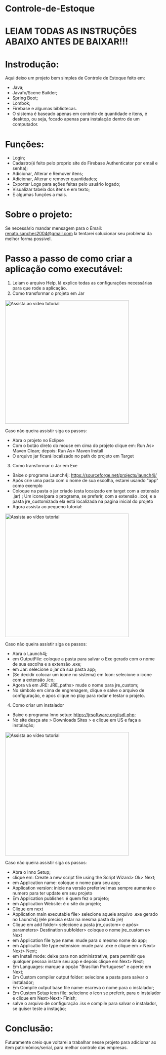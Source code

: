 # Controle-de-Estoque

# LEIAM TODAS AS INSTRUÇÕES ABAIXO ANTES DE BAIXAR!!!

# Instrodução: 
Aqui deixo um projeto bem simples de Controle de Estoque feito em: 
- Java; 
- Javafx/Scene Builder; 
- Spring Boot;
- Lombok;
- Firebase e algumas bibliotecas.
- O sistema é baseado apenas em controle de quantidade e itens, é desktop, ou seja, focado apenas para instalação dentro de um computador.

# Funções: 
- Login;
- Cadastro(é feito pelo proprio site do Firebase Authenticator por email e senha);
- Adicionar, Alterar e Remover itens;
- Adicionar, Alterar e remover quantidades;
- Exportar Logs para ações feitas pelo usuário logado;
- Visualizar tabela dos itens e em texto;
- E algumas funções a mais.


# Sobre o projeto: 
Se necessário mandar mensagem para o Email: renato.sanches2004@gmail.com la tentarei solucionar seu problema da melhor forma possivel.



# Passo a passo de como criar a aplicação como executável:
1. Leiam o arquivo Help, lá explico todas as configurações necessárias para que rode a aplicação.
2. Como transformar o projeto em Jar

<a href="https://www.youtube.com/watch?v=MA6Uqsb4iAk" target="_blank">
    <div style="position: relative; display: inline-block;">
        <img src="https://img.youtube.com/vi/MA6Uqsb4iAk/maxresdefault.jpg" alt="Assista ao vídeo tutorial" width="400" />
    </div>
</a>

Caso não queira assistir siga os passos:
- Abra o projeto no Eclipse
- Com o botão direto do mouse em cima do projeto clique em: Run As> Maven Clean; depois: Run As> Maven Install
- O arquivo jar ficará localizado no path do projeto em Target




3. Como transformar o Jar em Exe
- Baixe o programa Launch4j: https://sourceforge.net/projects/launch4j/
- Após crie uma pasta com o nome de sua escolha, estarei usando "app" como exemplo
- Coloque na pasta o jar criado (esta locaizado em target com a extensão .jar) ;
  Um icone(para o programa, se preferir, com a extensão .ico);
  e a pasta jre_customizada ela está localizada na pagina inicial do projeto
- Agora assista ao pequeno tutorial:


<a href="https://www.youtube.com/watch?v=rPJqmKzaLgw" target="_blank">
    <div style="position: relative; display: inline-block;">
        <img src="https://img.youtube.com/vi/rPJqmKzaLgw/maxresdefault.jpg" alt="Assista ao vídeo tutorial" width="400" />
    </div>
</a>

Caso não queira assistir siga os passos:
- Abra o Launch4j;
- em OutputFile: coloque a pasta para salvar o Exe gerado com o nome de sua escolha e a extensão .exe;
- em Jar: selecione o jar da sua pasta app;
- (Se decidir colocar um icone no sistema) em Icon: selecione o icone com a extensão .ico;
- Agora vá em JRE: JRE_paths> mude o nome para jre_custom;
- No simbolo em cima de engrenagem, clique e salve o arquivo de configuração, e apos clique no play para rodar e testar o projeto.

   
4.  Como criar um instalador
- Baixe o programa Inno setup: https://jrsoftware.org/isdl.php;
- No site desça ate > Downloads Sites > e clique em US e faça a instalação;

<a href="https://www.youtube.com/watch?v=qWyctVAoOBo" target="_blank">
    <div style="position: relative; display: inline-block;">
        <img src="https://img.youtube.com/vi/qWyctVAoOBo/maxresdefault.jpg" alt="Assista ao vídeo tutorial" width="400" />
    </div>
</a>

Caso não queira assistir siga os passos:
- Abra o Inno Setup;
- clique em: Create a new script file using the Script Wizard> Ok> Next;
- em Application name: coloque o nome para seu app;
- Application version: inicie na versão preferivel mas sempre aumente o numero para ter update em seu projeto
- Em Application publisher: é quem fez o projeto;
- em Application Website: é o site do projeto;
- Clique em next
- Application main executable file> selecione aquele arquivo .exe gerado no Launch4j (ele precisa estar na mesma pasta da jre)
- Clique em add folder> selecione a pasta jre_custom> e após> parameters> Destination subfolder> coloque o nome jre_custom e> Next
- em Application file type name: mude para o mesmo nome do app;
- em Applicatio file type extension: mude para .exe e clique em > Next> Next> Next;
- em Install mode: deixe para non administrative, para permitir que qualquer pessoa instale seu app e depois clique em Next> Next;
- Em Languages: marque a opção "Brasilian Portuguese" e aperte em Next;
- Em Custom compiler output folder: selecione a pasta para salvar o instalador;
- Em Compile output base file name: escreva o nome para o instalador;
- Em Custom Setup icon file: selecione o icon se preferir, para o instalador e clique em Next>Next> Finish;
- salve o arquivo de configuração .iss e compile para salvar o instalador, se quiser teste a instação;


# Conclusão:
Futuramente creio que voltarei a trabalhar nesse projeto para adicionar ao item patrimônios/serial, para melhor controle das empresas.
